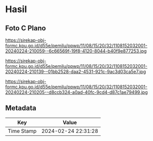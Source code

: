 # Hasil

## Foto C Plano

https://sirekap-obj-formc.kpu.go.id/d55e/pemilu/ppwp/11/08/15/20/32/1108152032001-20240224-210059--6c66569f-19f8-4120-8044-b40f9e877253.jpg

https://sirekap-obj-formc.kpu.go.id/d55e/pemilu/ppwp/11/08/15/20/32/1108152032001-20240224-210139--01bb2528-daa2-4531-921c-9ac3d03ca5e7.jpg

https://sirekap-obj-formc.kpu.go.id/d55e/pemilu/ppwp/11/08/15/20/32/1108152032001-20240224-210205--d8ccb324-a0ad-40fc-9cd4-d87c1ae79499.jpg


## Metadata

| Key        | Value               |
| ---------- | ------------------- |
| Time Stamp | 2024-02-24 22:31:28 |



